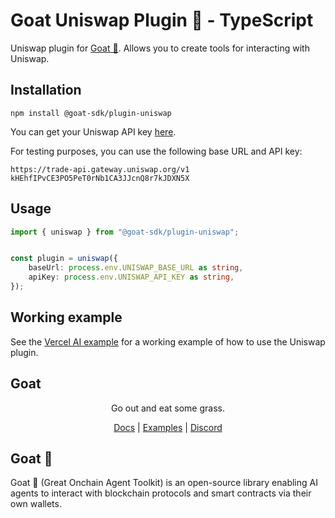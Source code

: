 # Goat Uniswap Plugin 🐐 - TypeScript

Uniswap plugin for [Goat 🐐](https://ohmygoat.dev). Allows you to create tools for interacting with Uniswap.

## Installation
```
npm install @goat-sdk/plugin-uniswap
```

You can get your Uniswap API key [here](https://hub.uniswap.org/).

For testing purposes, you can use the following base URL and API key:

```
https://trade-api.gateway.uniswap.org/v1
kHEhfIPvCE3PO5PeT0rNb1CA3JJcnQ8r7kJDXN5X
```

## Usage

```typescript
import { uniswap } from "@goat-sdk/plugin-uniswap";


const plugin = uniswap({
    baseUrl: process.env.UNISWAP_BASE_URL as string,
    apiKey: process.env.UNISWAP_API_KEY as string,
});
```

## Working example

See the [Vercel AI example](https://github.com/goat-sdk/goat/tree/main/typescript/examples/vercel-ai/uniswap) for a working example of how to use the Uniswap plugin.

## Goat

<div align="center">
Go out and eat some grass.

[Docs](https://ohmygoat.dev) | [Examples](https://github.com/goat-sdk/goat/tree/main/typescript/examples) | [Discord](https://discord.gg/2F8zTVnnFz)</div>

## Goat 🐐
Goat 🐐 (Great Onchain Agent Toolkit) is an open-source library enabling AI agents to interact with blockchain protocols and smart contracts via their own wallets.
